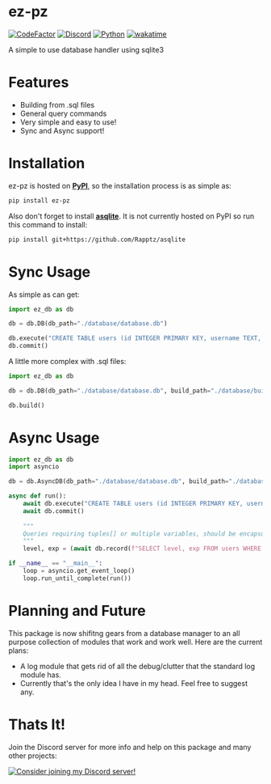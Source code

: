 # ez-pz 

[![CodeFactor](https://www.codefactor.io/repository/github/timothypidashev/ez-db/badge)](https://www.codefactor.io/repository/github/timothypidashev/ez-db)
[![Discord](https://discord.com/api/guilds/791160100567384094/embed.png)](https://discord.gg/EDRjZdkGBG)
[![Python](https://img.shields.io/pypi/pyversions/discord.py.svg)](https://pypi.python.org/pypi/discord.py)
[![wakatime](https://wakatime.com/badge/github/timothypidashev/ez-db.svg)](https://wakatime.com/badge/github/timothypidashev/ez-db)

A simple to use database handler using sqlite3

# Features
* Building from .sql files
* General query commands
* Very simple and easy to use!
* Sync and Async support!

# Installation
ez-pz is hosted on **[PyPI](https://pypi.org/project/ez-pz/)**, so the installation process is as simple as:
```bash
pip install ez-pz
```
Also don't forget to install **[asqlite](https://github.com/timothypidashev/asqlite)**. It is not currently hosted on PyPI
so run this command to install:
```bash
pip install git+https://github.com/Rapptz/asqlite
```

# Sync Usage
As simple as can get:
```python
import ez_db as db 

db = db.DB(db_path="./database/database.db")

db.execute("CREATE TABLE users (id INTEGER PRIMARY KEY, username TEXT, password TEXT)")
db.commit()
```
A little more complex with .sql files:
```python
import ez_db as db 

db = db.DB(db_path="./database/database.db", build_path="./database/build.sql")

db.build()
```

# Async Usage
```python
import ez_db as db
import asyncio

db = db.AsyncDB(db_path="./database/database.db", build_path="./database/build.sql")

async def run():
    await db.execute("CREATE TABLE users (id INTEGER PRIMARY KEY, username TEXT, password TEXT)")
    await db.commit()
    
    """
    Queries requiring tuples[] or multiple variables, should be encapsulated by another set of `()`
    """
    level, exp = (await db.record(f"SELECT level, exp FROM users WHERE UserID = {user.id}")[0])

if __name__ == "__main__":
    loop = asyncio.get_event_loop()
    loop.run_until_complete(run())
```

# Planning and Future
This package is now shifitng gears from a database manager to an all purpose collection of modules that work and work well. 
Here are the current plans:
* A log module that gets rid of all the debug/clutter that the standard log module has.
* Currently that's the only idea I have in my head. Feel free to suggest any.

# Thats It!
Join the Discord server for more info and help on this package and many other projects:

[![Consider joining my Discord server!](https://invidget.switchblade.xyz/EDRjZdkGBG)](https://discord.gg/EDRjZdkGBG)
